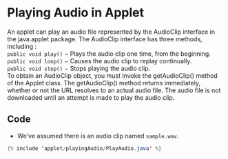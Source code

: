 # Playing Audio in Applet

An applet can play an audio file represented by the AudioClip interface in the java.applet package. The AudioClip interface has three methods, including :  
```public void play()``` − Plays the audio clip one time, from the beginning.  
```public void loop()``` − Causes the audio clip to replay continually.  
```public void stop()``` − Stops playing the audio clip.  
To obtain an AudioClip object, you must invoke the getAudioClip() method of the Applet class. The getAudioClip() method returns immediately, whether or not the URL resolves to an actual audio file. The audio file is not downloaded until an attempt is made to play the audio clip.  

## Code
- We've assumed there is an audio clip named `sample.wav`.
```java
{% include 'applet/playingAudio/PlayAudio.java' %}
```
